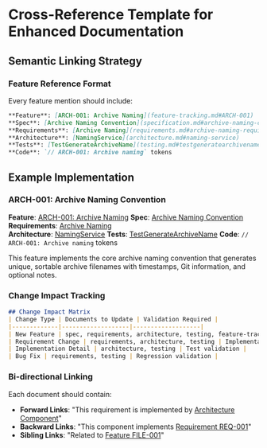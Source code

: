 # Cross-Reference Template for Enhanced Documentation

## Semantic Linking Strategy

### Feature Reference Format
Every feature mention should include:
```markdown
**Feature**: [ARCH-001: Archive Naming](feature-tracking.md#ARCH-001) 
**Spec**: [Archive Naming Convention](specification.md#archive-naming-convention)
**Requirements**: [Archive Naming](requirements.md#archive-naming-requirements)  
**Architecture**: [NamingService](architecture.md#naming-service)
**Tests**: [TestGenerateArchiveName](testing.md#testgeneratearchivename)
**Code**: `// ARCH-001: Archive naming` tokens
```

## Example Implementation

### ARCH-001: Archive Naming Convention
**Feature**: [ARCH-001: Archive Naming](feature-tracking.md#ARCH-001) 
**Spec**: [Archive Naming Convention](specification.md#archive-naming-convention)
**Requirements**: [Archive Naming](requirements.md#archive-naming-requirements)  
**Architecture**: [NamingService](architecture.md#naming-service)
**Tests**: [TestGenerateArchiveName](testing.md#testgeneratearchivename)
**Code**: `// ARCH-001: Archive naming` tokens

This feature implements the core archive naming convention that generates unique, sortable archive filenames with timestamps, Git information, and optional notes.

### Change Impact Tracking
```markdown
## Change Impact Matrix
| Change Type | Documents to Update | Validation Required |
|-------------|-------------------|-------------------|
| New Feature | spec, requirements, architecture, testing, feature-tracking | Full validation |
| Requirement Change | requirements, architecture, testing | Implementation validation |
| Implementation Detail | architecture, testing | Test validation |
| Bug Fix | requirements, testing | Regression validation |
```

### Bi-directional Linking
Each document should contain:
- **Forward Links**: "This requirement is implemented by [Architecture Component](architecture.md#component)"
- **Backward Links**: "This component implements [Requirement REQ-001](requirements.md#REQ-001)"
- **Sibling Links**: "Related to [Feature FILE-001](feature-tracking.md#FILE-001)" 
